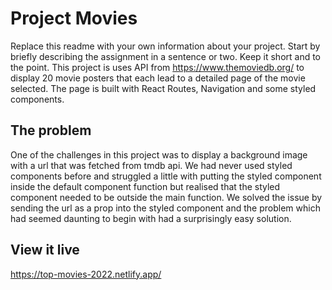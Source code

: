 # Project Movies

Replace this readme with your own information about your project.
Start by briefly describing the assignment in a sentence or two. Keep it short and to the point.
This project is uses API from https://www.themoviedb.org/ to display 20 movie posters that each lead to a detailed page of the movie selected. The page is built with React Routes, Navigation and some styled components.

## The problem

One of the challenges in this project was to display a background image with a url that was fetched from tmdb api. We had never used styled components before and struggled a little with putting the styled component inside the default component function but realised that the styled component needed to be outside the main function. We solved the issue by sending the url as a prop into the styled component and the problem which had seemed daunting to begin with had a surprisingly easy solution.

## View it live

https://top-movies-2022.netlify.app/

